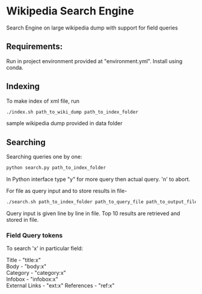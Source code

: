 # Wikipedia Search Engine
Search Engine on large wikipedia dump with support for field queries

## Requirements:
Run in project environment provided at "environment.yml". Install using conda.

## Indexing
To make index of xml file, run
```bash
./index.sh path_to_wiki_dump path_to_index_folder
```
sample wikipedia dump provided in data folder

## Searching
Searching queries one by one:
```python
python search.py path_to_index_folder
```
In Python interface type "y" for more query then actual query. 'n' to abort.

For file as query input and to store results in file-
```bash
./search.sh path_to_index_folder path_to_query_file path_to_output_file
```
Query input is given line by line in file.
Top 10 results are retrieved and stored in file.

### Field Query tokens
To search 'x' in particular field:

Title - "title:x"  
Body - "body:x"  
Category - "category:x"  
Infobox - "infobox:x"  
External Links - "ext:x"
References - "ref:x"
